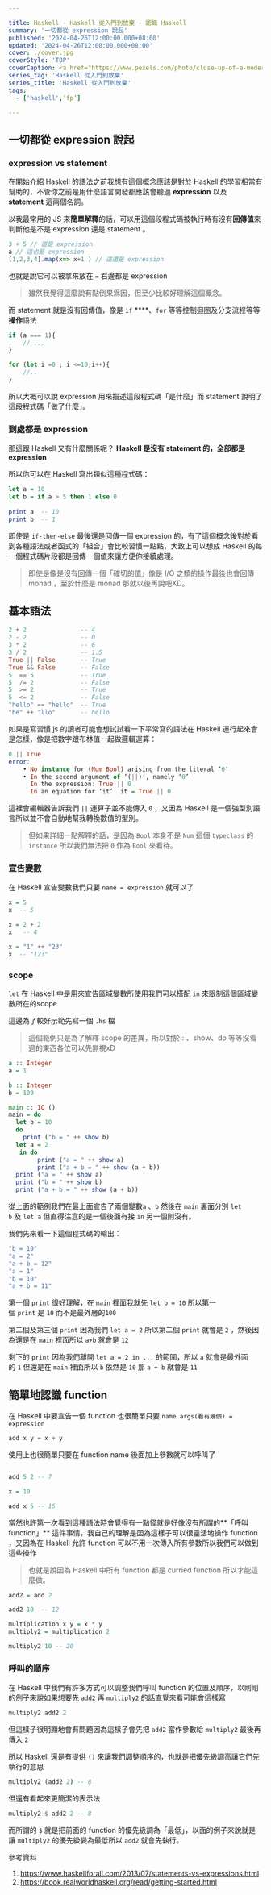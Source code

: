```yaml
---

title: Haskell - Haskell 從入門到放棄 - 認識 Haskell
summary: '一切都從 expression 說起'
published: '2024-04-26T12:00:00.000+08:00'
updated: '2024-04-26T12:00:00.000+08:00'
cover: ./cover.jpg
coverStyle: 'TOP'
coverCaption: <a href="https://www.pexels.com/photo/close-up-of-a-modern-building-facade-13078441/>Photo by Robert Kozakiewicz </a>
series_tag: 'Haskell 從入門到放棄'
series_title: 'Haskell 從入門到放棄'
tags:
  - ['haskell',’fp’]

---
```

## 一切都從 expression 說起

### expression vs statement

在開始介紹 Haskell 的語法之前我想有這個概念應該是對於 Haskell 的學習相當有幫助的，不管你之前是用什麼語言開發都應該會聽過 **expression** 以及 **statement** 這兩個名詞。

以我最常用的 JS 來**簡單解釋**的話，可以用這個段程式碼被執行時有沒有**回傳值**來判斷他是不是 expression 還是 statement 。

```js
3 + 5 // 這是 expression
a // 這也是 expression
[1,2,3,4].map(x=> x+1 ) // 這還是 expression
```

也就是說它可以被拿來放在 `=` 右邊都是 expression

> 雖然我覺得這麼說有點倒果爲因，但至少比較好理解這個概念。
> 

而 statement 就是沒有回傳值，像是 `if` ****、`for` 等等控制迴圈及分支流程等等**操作**語法

```js
if (a === 1){
	// ...
}

for (let i =0 ; i <=10;i++){
	//..
}
```

所以大概可以說 expression 用來描述這段程式碼「是什麼」而 statement 說明了這段程式碼「做了什麼」。

### 到處都是 expression

那這跟 Haskell 又有什麼關係呢？ **Haskell 是沒有 statement 的，全部都是 expression**

所以你可以在 Haskell 寫出類似這種程式碼：

```hs
let a = 10
let b = if a > 5 then 1 else 0
    
print a  -- 10
print b  -- 1
```

即使是 `if-then-else` 最後還是回傳一個 expression 的，有了這個概念後對於看到各種語法或者函式的「組合」會比較習慣一點點，大致上可以想成 Haskell 的每一個程式碼片段都是回傳一個值來讓方便你接續處理。

> 即使是像是沒有回傳一個「確切的值」像是 I/O 之類的操作最後也會回傳 monad ，至於什麼是 monad 那就以後再說吧XD。
> 

## 基本語法

```hs
2 + 2               -- 4
2 - 2               -- 0
3 * 2               -- 6
3 / 2               -- 1.5
True || False       -- True
True && False       -- False
5  == 5             -- True
5  /= 2             -- False
5  >= 2             -- True
5  <= 2             -- False
"hello" == "hello"  -- True
"he" ++ "llo"       -- hello
```

如果是寫習慣 js 的讀者可能會想試試看一下平常寫的語法在 Haskell 運行起來會是怎樣，像是把數字跟布林值一起做邏輯運算：

```hs
0 || True
error:
    • No instance for (Num Bool) arising from the literal ‘0’
    • In the second argument of ‘(||)’, namely ‘0’
      In the expression: True || 0
      In an equation for ‘it’: it = True || 0

```

這裡會編輯器告訴我們 `||` 運算子並不能傳入 `0` ，又因為 Haskell 是一個強型別語言所以並不會自動地幫我轉換數值的型別。

> 但如果詳細一點解釋的話，是因為 `Bool` 本身不是 `Num` 這個 `typeclass` 的 `instance` 所以我們無法把 `0` 作為 `Bool` 來看待。
> 

### 宣告變數

在 Haskell 宣告變數我們只要 `name = expression` 就可以了

```hs
x = 5
x  -- 5

x = 2 + 2
x   -- 4

x = "1" ++ "23"
x  -- "123"

```

### scope

`let` 在 Haskell 中是用來宣告區域變數所使用我們可以搭配 `in` 來限制這個區域變數所在的scope

這邊為了較好示範先寫一個 `.hs` 檔

> 這個範例只是為了解釋 scope 的差異，所以對於:: 、show、do 等等沒看過的東西各位可以先無視xD
> 

```hs
a :: Integer
a = 1

b :: Integer
b = 100

main :: IO ()
main = do
  let b = 10
  do
    print ("b = " ++ show b)
  let a = 2
   in do
        print ("a = " ++ show a)
        print ("a + b = " ++ show (a + b))
  print ("a = " ++ show a)
  print ("b = " ++ show b)
  print ("a + b = " ++ show (a + b))

```

從上面的範例我們在最上面宣告了兩個變數`a` 、`b` 然後在 `main` 裏面分別 `let b` 及 `let a` 但直得注意的是一個後面有接 `in` 另一個則沒有。

我們先來看一下這個程式碼的輸出：

```hs
"b = 10"
"a = 2"
"a + b = 12"
"a = 1"
"b = 10"
"a + b = 11"

```

第一個 `print` 很好理解，在 `main` 裡面我就先 `let b = 10` 所以第一個 `print` 是 `10` 而不是最外層的`100`

第二個及第三個 `print` 因為我們 `let a = 2` 所以第二個 `print` 就會是 `2` ，然後因為還是在 `main` 裡面所以 `a+b` 就會是 `12`

剩下的 `print` 因為我們離開 `let a = 2 in ...` 的範圍，所以 `a` 就會是最外面的 `1` 但還是在 `main` 裡面所以 `b` 依然是 `10` 那 `a + b` 就會是 `11`

## 簡單地認識 function

在 Haskell 中要宣告一個 function 也很簡單只要 `name args(看有幾個) = expression`

```hs
add x y = x + y
```

使用上也很簡單只要在 function name 後面加上參數就可以呼叫了

```hs

add 5 2 -- 7

x = 10

add x 5 -- 15
```

當然也許第一次看到這種語法時會覺得有一點怪就是好像沒有所謂的**「呼叫 function」** 這件事情，我自己的理解是因為這樣子可以很靈活地操作 function ，又因為在 Haskell 允許 function 可以不用一次傳入所有參數所以我們可以做到這些操作

> 也就是說因為 Haskell 中所有 function 都是 curried function 所以才能這麼做。
 

```hs
add2 = add 2

add2 10  -- 12

multiplication x y = x * y
multiply2 = multiplication 2

multiply2 10 -- 20
```

### 呼叫的順序

在 Haskell 中我們有許多方式可以調整我們呼叫 function 的位置及順序，以剛剛的例子來說如果想要先 `add2` 再 `multiply2` 的話直覺來看可能會這樣寫

```hs
multiply2 add2 2
```

但這樣子很明顯地會有問題因為這樣子會先把 `add2`  當作參數給 `multiply2` 最後再傳入 `2` 

所以 Haskell 還是有提供 `()`  來讓我們調整順序的，也就是把優先級調高讓它們先執行的意思

```hs
multiply2 (add2 2) -- 8
```

但還有看起來更簡潔的表示法

```hs
multiply2 $ add2 2 -- 8
```

而所謂的 `$` 就是把前面的 function 的優先級調為「最低」，以面的例子來說就是讓 `multiply2` 的優先級變為最低所以 `add2` 就會先執行。

參考資料

1. https://www.haskellforall.com/2013/07/statements-vs-expressions.html
2. https://book.realworldhaskell.org/read/getting-started.html